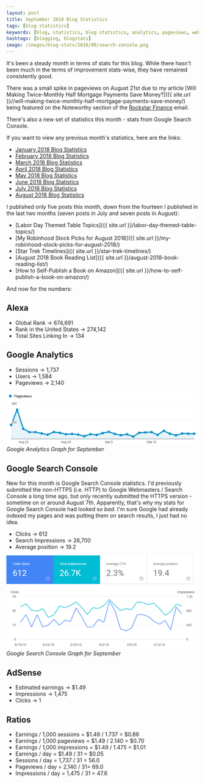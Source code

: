 ```yaml
---
layout: post
title: September 2018 Blog Statistics
tags: [blog statistics]
keywords: [blog, statistics, blog statistics, analytics, pageviews, webmaster, webmaster tools, alexa, google]
hashtags: [blogging, blogstats]
image: /images/blog-stats/2018/09/search-console.png
---
```


It's been a steady month in terms of stats for this blog. While there hasn't been much in the terms of improvement stats-wise, they have remained consistently good.

There was a small spike in pageviews on August 21st due to my article [Will Making Twice-Monthly Half Mortgage Payments Save Money?]({{ site.url }}//will-making-twice-monthly-half-mortgage-payments-save-money/) being featured on the Noteworthy section of the [Rockstar Finance](https://rockstarfinance.com/) email.

There's also a new set of statistics this month - stats from Google Search Console.

If you want to view any previous month's statistics, here are the links:

* [January 2018 Blog Statistics](https://www.joehxblog.com/january-2018-blog-statistics/)
* [February 2018 Blog Statistics](https://www.joehxblog.com/february-2018-blog-statistics/)
* [March 2018 Blog Statistics](https://www.joehxblog.com/march-2018-blog-statistics/)
* [April 2018 Blog Statistics](https://www.joehxblog.com/april-2018-blog-statistics/)
* [May 2018 Blog Statistics](https://www.joehxblog.com/may-2018-blog-statistics/)
* [June 2018 Blog Statistics](https://www.joehxblog.com/june-2018-blog-statistics/)
* [July 2018 Blog Statistics](https://www.joehxblog.com/july-2018-blog-statistics/)
* [August 2018 Blog Statistics](https://www.joehxblog.com/august-2018-blog-statistics/)

I published only five posts this month, down from the fourteen I published in the last two months (seven posts in July and seven posts in August):

* [Labor Day Themed Table Topics]({{ site.url }}/labor-day-themed-table-topics/)
* [My Robinhood Stock Picks for August 2018]({{ site.url }}/my-robinhood-stock-picks-for-august-2018/)
* [Star Trek Timelines]({{ site.url }}/star-trek-timelines/)
* [August 2018 Book Reading List]({{ site.url }}/august-2018-book-reading-list/)
* [How to Self-Publish a Book on Amazon]({{ site.url }}/how-to-self-publish-a-book-on-amazon/)

And now for the numbers:

## Alexa

* Global Rank &rarr; 674,691
* Rank in the United States &rarr; 274,142
* Total Sites Linking In &rarr; 134

## Google Analytics

* Sessions &rarr; 1,737
* Users &rarr; 1,584
* Pageviews &rarr; 2,140

![Google Analytics Graph for September](/images/blog-stats/2018/09/stats.png)
*Google Analytics Graph for September*

## Google Search Console

New for this month is Google Search Console statistics. I'd previously submitted the non-HTTPS (i.e. HTTP) to Google Webmasters / Search Console a long time ago, but only recently submitted the HTTPS version - sometime on or around August 7th. Apparently, that's why my stats for Google Search Console had looked so *bad*.  I'm sure Google had already indexed my pages and was putting them on search results, I just had no idea.

* Clicks &rarr; 612
* Search Impressions &rarr; 26,700
* Average position &rarr; 19.2

![Google Search Console Graph for September](/images/blog-stats/2018/09/search-console.png)
*Google Search Console Graph for September*

## AdSense

* Estimated earnings &rarr; $1.49
* Impressions &rarr; 1,475
* Clicks &rarr; 1

## Ratios

* Earnings / 1,000 sessions = $1.49 / 1.737 = $0.86
* Earnings / 1,000 pageviews = $1.49 / 2.140 = $0.70
* Earnings / 1,000 impressions = $1.49 / 1.475 = $1.01
* Earnings / day = $1.49 / 31 = $0.05
* Sessions / day = 1,737 / 31 = 56.0
* Pageviews / day = 2,140 / 31= 69.0
* Impressions / day = 1,475 / 31 = 47.6
